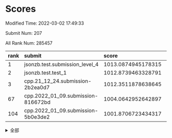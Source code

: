 # Scores

Modified Time: 2022-03-02 17:49:33

Submit Num: 207

All Rank Num: 285457

| rank |               submit               |       score        |       sigma        | pk_num |
| :--- | :--------------------------------- | :----------------- | :----------------- | :----- |
| 1    | jsonzb.test.submission_level_4     | 1013.0874945178315 | 0.8271469457035561 | 5514   |
| 2    | jsonzb.test.test_1                 | 1012.8739463328791 | 0.8153249861160822 | 5513   |
| 3    | cpp.21_12_24.submission-2b2ea0d7   | 1012.3511878638645 | 0.7716356746783966 | 5518   |
| 67   | cpp.2022_01_09.submission-816672bd | 1004.0642952642897 | 0.7191263186960599 | 5518   |
| 104  | cpp.2022_01_09.submission-5b0e3de2 | 1001.8706723434317 | 0.7044470406164799 | 5517   |


<details>
<summary>全部</summary>

| rank |                 submit                 |       score        |       sigma        | pk_num |
| :--- | :------------------------------------- | :----------------- | :----------------- | :----- |
| 1    | jsonzb.test.submission_level_4         | 1013.0874945178315 | 0.8271469457035561 | 5514   |
| 2    | jsonzb.test.test_1                     | 1012.8739463328791 | 0.8153249861160822 | 5513   |
| 3    | cpp.21_12_24.submission-2b2ea0d7       | 1012.3511878638645 | 0.7716356746783966 | 5518   |
| 4    | gobigger.level_3.submission_level_3_10 | 1011.8909477674924 | 0.7939512561364211 | 5514   |
| 5    | gobigger.level_3.submission_level_3_1  | 1011.4740156573323 | 0.7727119883622938 | 5516   |
| 6    | gobigger.level_3.submission_level_3_12 | 1011.3735885264576 | 0.8023624404579026 | 5514   |
| 7    | gobigger.level_3.submission_level_3_19 | 1011.3154722221655 | 0.7648064583419426 | 5519   |
| 8    | gobigger.level_3.submission_level_3_42 | 1011.1266692787578 | 0.751417333379242  | 5520   |
| 9    | gobigger.level_3.submission_level_3_20 | 1011.1031279854552 | 0.7763622735795856 | 5517   |
| 10   | gobigger.level_3.submission_level_3_32 | 1010.952204709567  | 0.7641529614618867 | 5516   |
| 11   | gobigger.level_3.submission_level_3_28 | 1010.8501057609606 | 0.7688041300591129 | 5514   |
| 12   | gobigger.level_3.submission_level_3_15 | 1010.8468324731386 | 0.7616892876519696 | 5513   |
| 13   | gobigger.level_3.submission_level_3_7  | 1010.821357318889  | 0.7846044894183553 | 5517   |
| 14   | gobigger.level_3.submission_level_3_38 | 1010.7505327285011 | 0.7695398389770134 | 5515   |
| 15   | gobigger.level_3.submission_level_3_44 | 1010.7433722301733 | 0.7543757540456719 | 5515   |
| 16   | gobigger.level_3.submission_level_3_25 | 1010.6634872232568 | 0.7812407668255018 | 5515   |
| 17   | gobigger.level_3.submission_level_3_8  | 1010.6118285865472 | 0.7907122932428221 | 5520   |
| 18   | gobigger.level_3.submission_level_3_35 | 1010.515499000974  | 0.7667977051112803 | 5525   |
| 19   | gobigger.level_3.submission_level_3_48 | 1010.4961739692579 | 0.7662689381633043 | 5515   |
| 20   | gobigger.level_3.submission_level_3_5  | 1010.4953418282421 | 0.7846525366280858 | 5516   |
| 21   | gobigger.level_3.submission_level_3_9  | 1010.4812361324618 | 0.7631432595375665 | 5516   |
| 22   | gobigger.level_3.submission_level_3_14 | 1010.4553109552445 | 0.7389157504547129 | 5518   |
| 23   | gobigger.level_3.submission_level_3_45 | 1010.4259463164148 | 0.7666732312903616 | 5514   |
| 24   | gobigger.level_3.submission_level_3_27 | 1010.3084859973808 | 0.7583590835445931 | 5517   |
| 25   | gobigger.level_3.submission_level_3_33 | 1010.3014743493962 | 0.7501827384399894 | 5518   |
| 26   | gobigger.level_3.submission_level_3_13 | 1010.2844601214464 | 0.7636035127852853 | 5520   |
| 27   | gobigger.level_3.submission_level_3_40 | 1010.150717738283  | 0.7813834028059387 | 5518   |
| 28   | gobigger.level_3.submission_level_3_34 | 1010.1293731950096 | 0.7563075859502593 | 5518   |
| 29   | gobigger.level_3.submission_level_3_24 | 1010.1029923567745 | 0.7375959059273662 | 5518   |
| 30   | gobigger.level_3.submission_level_3_16 | 1010.0813514130218 | 0.7387920608676448 | 5514   |
| 31   | gobigger.level_3.submission_level_3_49 | 1010.0149833881057 | 0.7502538795436926 | 5519   |
| 32   | gobigger.level_3.submission_level_3_11 | 1009.9933819755255 | 0.7585769507413753 | 5515   |
| 33   | gobigger.level_3.submission_level_3_30 | 1009.9622307852026 | 0.7702336558776208 | 5514   |
| 34   | gobigger.level_3.submission_level_3_26 | 1009.8887880156492 | 0.7530953095270064 | 5521   |
| 35   | gobigger.level_3.submission_level_3_22 | 1009.8219886567075 | 0.7634224018487121 | 5517   |
| 36   | gobigger.level_3.submission_level_3_47 | 1009.6620350567509 | 0.7327132667795921 | 5514   |
| 37   | gobigger.level_3.submission_level_3_31 | 1009.5684770256663 | 0.740620631948288  | 5511   |
| 38   | gobigger.level_3.submission_level_3_2  | 1009.4783253113968 | 0.7371900866937857 | 5520   |
| 39   | gobigger.level_3.submission_level_3_29 | 1009.43770737529   | 0.7503245949431436 | 5505   |
| 40   | gobigger.level_3.submission_level_3_37 | 1009.3334246811669 | 0.736111904104475  | 5514   |
| 41   | gobigger.level_3.submission_level_3_0  | 1009.3157086319552 | 0.7494299840087765 | 5509   |
| 42   | gobigger.level_3.submission_level_3_17 | 1009.3074135002322 | 0.7381634821792666 | 5519   |
| 43   | gobigger.level_3.submission_level_3_39 | 1009.2834085144464 | 0.7540331338585192 | 5516   |
| 44   | gobigger.level_3.submission_level_3_36 | 1009.1635931408174 | 0.7499851900893524 | 5516   |
| 45   | gobigger.level_3.submission_level_3_41 | 1009.137098745831  | 0.7426020549700019 | 5514   |
| 46   | gobigger.level_3.submission_level_3_6  | 1009.1369502416561 | 0.7281255028812404 | 5509   |
| 47   | gobigger.level_3.submission_level_3_4  | 1009.0659089766718 | 0.7641392697181478 | 5516   |
| 48   | gobigger.level_3.submission_level_3_43 | 1009.0327761693529 | 0.7436903060433145 | 5519   |
| 49   | gobigger.level_3.submission_level_3_23 | 1008.9297585166009 | 0.7649739719139594 | 5515   |
| 50   | gobigger.level_3.submission_level_3_3  | 1008.8927015601189 | 0.7456929321838001 | 5516   |
| 51   | gobigger.level_3.submission_level_3_18 | 1008.5267689195268 | 0.7594001740796343 | 5513   |
| 52   | gobigger.level_3.submission_level_3_21 | 1008.4674659595794 | 0.7581270259691937 | 5518   |
| 53   | gobigger.level_3.submission_level_3_46 | 1007.8942985952684 | 0.7449986333167344 | 5520   |
| 54   | gobigger.level_1.submission_level_1_39 | 1005.4885719947787 | 0.7268118098850606 | 5517   |
| 55   | gobigger.level_1.submission_level_1_43 | 1005.2206452599386 | 0.7213320632011635 | 5513   |
| 56   | gobigger.level_1.submission_level_1_33 | 1004.8365983343915 | 0.7054238792332314 | 5522   |
| 57   | gobigger.level_1.submission_level_1_49 | 1004.7927787495256 | 0.7268825873866566 | 5517   |
| 58   | gobigger.level_1.submission_level_1_4  | 1004.7664391746895 | 0.7119967664556566 | 5517   |
| 59   | gobigger.level_1.submission_level_1_31 | 1004.7539224859725 | 0.7214869312882227 | 5515   |
| 60   | gobigger.level_1.submission_level_1_12 | 1004.5846457876639 | 0.7219576915077967 | 5517   |
| 61   | gobigger.level_1.submission_level_1_38 | 1004.4952655304584 | 0.7237819457897938 | 5515   |
| 62   | gobigger.level_1.submission_level_1_47 | 1004.4935937834485 | 0.7114784444020925 | 5518   |
| 63   | gobigger.level_1.submission_level_1_16 | 1004.3514411702051 | 0.7174611683089465 | 5515   |
| 64   | gobigger.level_1.submission_level_1_14 | 1004.3093270817697 | 0.7243087739735972 | 5517   |
| 65   | gobigger.level_1.submission_level_1_22 | 1004.286045175965  | 0.7152406657309072 | 5512   |
| 66   | gobigger.level_1.submission_level_1_24 | 1004.1858359200468 | 0.7189132613582998 | 5516   |
| 67   | cpp.2022_01_09.submission-816672bd     | 1004.0642952642897 | 0.7191263186960599 | 5518   |
| 68   | gobigger.level_1.submission_level_1_19 | 1003.941311150562  | 0.7259989457296037 | 5514   |
| 69   | gobigger.level_1.submission_level_1_11 | 1003.7739516850545 | 0.7260440793020299 | 5515   |
| 70   | gobigger.level_1.submission_level_1_26 | 1003.762178426125  | 0.7287834630345629 | 5512   |
| 71   | gobigger.level_1.submission_level_1_7  | 1003.7467768413658 | 0.7099383370400921 | 5517   |
| 72   | gobigger.level_1.submission_level_1_28 | 1003.6998419273664 | 0.7131249939288289 | 5517   |
| 73   | gobigger.level_1.submission_level_1_10 | 1003.672290958195  | 0.716621341692876  | 5517   |
| 74   | gobigger.level_1.submission_level_1_27 | 1003.5905303130087 | 0.727048042327142  | 5515   |
| 75   | gobigger.level_1.submission_level_1_15 | 1003.4915682425936 | 0.7149459302456721 | 5516   |
| 76   | gobigger.level_1.submission_level_1_0  | 1003.4905938518605 | 0.7054460026972076 | 5520   |
| 77   | gobigger.level_1.submission_level_1_5  | 1003.4860837866499 | 0.715066691813305  | 5514   |
| 78   | gobigger.level_1.submission_level_1_8  | 1003.4738182886699 | 0.7155348264941477 | 5512   |
| 79   | gobigger.level_1.submission_level_1_46 | 1003.4341652806411 | 0.7091795268034151 | 5520   |
| 80   | gobigger.level_1.submission_level_1_37 | 1003.399691214116  | 0.713576991616124  | 5518   |
| 81   | gobigger.level_1.submission_level_1_2  | 1003.3867848551811 | 0.7206964661128604 | 5516   |
| 82   | gobigger.level_1.submission_level_1_20 | 1003.2483459063901 | 0.7148653838307755 | 5519   |
| 83   | gobigger.level_1.submission_level_1_32 | 1003.2040481461191 | 0.7151758234492037 | 5513   |
| 84   | gobigger.level_1.submission_level_1_48 | 1003.2012344972932 | 0.7158830691584751 | 5515   |
| 85   | gobigger.level_1.submission_level_1_9  | 1003.2007156652492 | 0.722596668154688  | 5512   |
| 86   | gobigger.level_1.submission_level_1_30 | 1003.1604679474893 | 0.7091524804584102 | 5517   |
| 87   | gobigger.level_1.submission_level_1_29 | 1003.0823562566776 | 0.7270453209605864 | 5517   |
| 88   | gobigger.level_1.submission_level_1_44 | 1002.9707254319164 | 0.7226298051192727 | 5513   |
| 89   | gobigger.level_1.submission_level_1_1  | 1002.912924543917  | 0.7223487526507066 | 5519   |
| 90   | gobigger.level_1.submission_level_1_6  | 1002.8845338118465 | 0.701476238778299  | 5519   |
| 91   | gobigger.level_1.submission_level_1_18 | 1002.8755392100056 | 0.7160884128543891 | 5514   |
| 92   | gobigger.level_1.submission_level_1_25 | 1002.8447310052389 | 0.7135939591997481 | 5523   |
| 93   | gobigger.level_1.submission_level_1_35 | 1002.7767424387504 | 0.7168515654100922 | 5516   |
| 94   | gobigger.level_1.submission_level_1_17 | 1002.7651185473412 | 0.724624896352057  | 5514   |
| 95   | gobigger.level_1.submission_level_1_45 | 1002.7256109395797 | 0.720045805857422  | 5517   |
| 96   | gobigger.level_1.submission_level_1_23 | 1002.5401585216579 | 0.7314159514481231 | 5520   |
| 97   | gobigger.level_1.submission_level_1_13 | 1002.3853683142751 | 0.7131543703064055 | 5516   |
| 98   | gobigger.level_1.submission_level_1_34 | 1002.3699234770877 | 0.7142762442500383 | 5511   |
| 99   | gobigger.level_1.submission_level_1_42 | 1002.3409702953392 | 0.7126877770912482 | 5517   |
| 100  | gobigger.level_1.submission_level_1_40 | 1002.2336034215513 | 0.7059084630940737 | 5519   |
| 101  | gobigger.level_1.submission_level_1_36 | 1002.2228899812922 | 0.7013570440530994 | 5514   |
| 102  | gobigger.level_1.submission_level_1_3  | 1002.1239142065963 | 0.7203460876823299 | 5515   |
| 103  | gobigger.level_1.submission_level_1_41 | 1001.9389493476784 | 0.7177945306938759 | 5518   |
| 104  | cpp.2022_01_09.submission-5b0e3de2     | 1001.8706723434317 | 0.7044470406164799 | 5517   |
| 105  | gobigger.level_1.submission_level_1_21 | 1001.41382057933   | 0.7130876847750647 | 5516   |
| 106  | gobigger.random.submission_random_39   | 997.685264559082   | 0.7049609237307174 | 5516   |
| 107  | gobigger.random.submission_random_40   | 997.2807059482888  | 0.7034479518608499 | 5523   |
| 108  | gobigger.random.submission_random_19   | 996.9514586039164  | 0.6988605014685614 | 5511   |
| 109  | gobigger.random.submission_random_13   | 996.8798976840004  | 0.7118876919051224 | 5514   |
| 110  | gobigger.random.submission_random_45   | 996.8270427370325  | 0.7080852448026228 | 5514   |
| 111  | gobigger.random.submission_random_44   | 996.7542407986112  | 0.711356891350629  | 5514   |
| 112  | gobigger.random.submission_random_11   | 996.7162169102862  | 0.7045841252352713 | 5518   |
| 113  | gobigger.random.submission_random_14   | 996.5330649629241  | 0.7131913010293786 | 5521   |
| 114  | gobigger.random.submission_random_12   | 996.5282210188228  | 0.7119854816143258 | 5517   |
| 115  | gobigger.random.submission_random_38   | 996.4818638383647  | 0.7190282702171759 | 5514   |
| 116  | gobigger.random.submission_random_24   | 996.4543457693148  | 0.7101766802242346 | 5516   |
| 117  | gobigger.random.submission_random_26   | 996.4322091730332  | 0.7129417097468349 | 5515   |
| 118  | gobigger.random.submission_random_9    | 996.3775296505712  | 0.7225226453677256 | 5516   |
| 119  | gobigger.random.submission_random_34   | 996.3499860986385  | 0.6967566660473619 | 5518   |
| 120  | gobigger.random.submission_random_33   | 996.2712527128689  | 0.7168629600731787 | 5511   |
| 121  | gobigger.random.submission_random_0    | 996.2527798533313  | 0.7162166096808409 | 5518   |
| 122  | gobigger.random.submission_random_5    | 996.2065776744028  | 0.7130884494848253 | 5514   |
| 123  | gobigger.random.submission_random_18   | 996.1329800788515  | 0.7114628956939674 | 5517   |
| 124  | gobigger.random.submission_random_22   | 996.0870488906328  | 0.7119692490886008 | 5517   |
| 125  | gobigger.random.submission_random_49   | 996.0690312711589  | 0.7241015089970008 | 5515   |
| 126  | gobigger.random.submission_random_29   | 996.0132355467194  | 0.7076554273209803 | 5514   |
| 127  | gobigger.random.submission_random_46   | 995.990008624675   | 0.7182117327360582 | 5517   |
| 128  | gobigger.random.submission_random_7    | 995.9551353297     | 0.7017200931404617 | 5511   |
| 129  | gobigger.random.submission_random_31   | 995.921540311286   | 0.7103734240268225 | 5517   |
| 130  | gobigger.random.submission_random_15   | 995.8396243852853  | 0.7134859901032418 | 5512   |
| 131  | gobigger.random.submission_random_6    | 995.8346441958031  | 0.7172051338362797 | 5519   |
| 132  | gobigger.random.submission_random_30   | 995.8167975124404  | 0.7043360305272675 | 5521   |
| 133  | gobigger.random.submission_random_17   | 995.8013755358825  | 0.7094001466586536 | 5516   |
| 134  | gobigger.random.submission_random_16   | 995.7925368307065  | 0.7075069554896634 | 5517   |
| 135  | gobigger.random.submission_random_10   | 995.7530214327572  | 0.7121941274240323 | 5510   |
| 136  | gobigger.random.submission_random_27   | 995.6993790527342  | 0.709137440354667  | 5518   |
| 137  | gobigger.random.submission_random_37   | 995.6945319163685  | 0.7080830622551696 | 5518   |
| 138  | gobigger.random.submission_random_28   | 995.6941563336864  | 0.7101629051293643 | 5511   |
| 139  | gobigger.random.submission_random_43   | 995.6199195403918  | 0.7002538185409549 | 5515   |
| 140  | gobigger.random.submission_random_25   | 995.5727589808449  | 0.70388537023943   | 5515   |
| 141  | gobigger.random.submission_random_32   | 995.4785614880221  | 0.7052892940704697 | 5520   |
| 142  | gobigger.random.submission_random_3    | 995.4760408495981  | 0.7009802160851172 | 5517   |
| 143  | gobigger.random.submission_random_21   | 995.4514755735615  | 0.7109419767414236 | 5512   |
| 144  | gobigger.random.submission_random_42   | 995.4368074324673  | 0.7036930910909815 | 5516   |
| 145  | gobigger.random.submission_random_23   | 995.3844978552477  | 0.714547452739703  | 5515   |
| 146  | gobigger.random.submission_random_8    | 995.3407117911564  | 0.7233059608898159 | 5517   |
| 147  | gobigger.random.submission_random_20   | 995.3271190254504  | 0.7150041877888732 | 5514   |
| 148  | gobigger.random.submission_random_2    | 995.2908926062045  | 0.7029261382844052 | 5521   |
| 149  | gobigger.random.submission_random_36   | 995.2378801246809  | 0.7081465122587424 | 5515   |
| 150  | gobigger.random.submission_random_47   | 995.2082457967374  | 0.7023620693377568 | 5519   |
| 151  | gobigger.random.submission_random_48   | 995.202148424315   | 0.7102228261333032 | 5519   |
| 152  | gobigger.level_2.submission_level_2_24 | 995.0135693162157  | 0.7228808635880855 | 5517   |
| 153  | gobigger.random.submission_random_1    | 994.9931959461051  | 0.7179940918702469 | 5516   |
| 154  | gobigger.random.submission_random_41   | 994.9367885107695  | 0.7155802732933592 | 5513   |
| 155  | gobigger.random.submission_random_4    | 994.8818170642845  | 0.7267209554005812 | 5518   |
| 156  | gobigger.random.submission_random_35   | 994.5900623541838  | 0.7294236831451536 | 5519   |
| 157  | gobigger.level_2.submission_level_2_8  | 993.3498855941295  | 0.731920184437351  | 5517   |
| 158  | gobigger.level_2.submission_level_2_12 | 993.2680359515499  | 0.7411826815690684 | 5511   |
| 159  | gobigger.level_2.submission_level_2_4  | 992.9582706394652  | 0.7526987200632291 | 5516   |
| 160  | gobigger.level_2.submission_level_2_25 | 992.9024543563627  | 0.7563274235944131 | 5516   |
| 161  | gobigger.level_2.submission_level_2_19 | 992.866584990182   | 0.7463898696671777 | 5517   |
| 162  | gobigger.level_2.submission_level_2_47 | 992.7729258693018  | 0.7282187693867457 | 5514   |
| 163  | gobigger.level_2.submission_level_2_21 | 992.7296210622007  | 0.737995915780675  | 5512   |
| 164  | gobigger.level_2.submission_level_2_11 | 992.712548531969   | 0.7273074423886414 | 5512   |
| 165  | gobigger.level_2.submission_level_2_2  | 992.6439030542675  | 0.722431260128753  | 5519   |
| 166  | gobigger.level_2.submission_level_2_20 | 992.4904660140406  | 0.7465393441313244 | 5518   |
| 167  | gobigger.level_2.submission_level_2_49 | 992.4596368969452  | 0.7458796216617996 | 5516   |
| 168  | gobigger.level_2.submission_level_2_10 | 992.4150801729935  | 0.7394333396909666 | 5515   |
| 169  | gobigger.level_2.submission_level_2_40 | 992.3225114484941  | 0.7483154673026059 | 5519   |
| 170  | gobigger.level_2.submission_level_2_23 | 992.3125046337022  | 0.7447964578601948 | 5519   |
| 171  | gobigger.level_2.submission_level_2_7  | 992.2714725433474  | 0.7389504207355337 | 5519   |
| 172  | gobigger.level_2.submission_level_2_38 | 992.2638053371469  | 0.7558649780566978 | 5517   |
| 173  | gobigger.level_2.submission_level_2_32 | 992.2143568645614  | 0.7622074094026321 | 5516   |
| 174  | gobigger.level_2.submission_level_2_22 | 992.1932143043915  | 0.7437432161132713 | 5517   |
| 175  | gobigger.level_2.submission_level_2_30 | 992.140674623662   | 0.7348290464825105 | 5515   |
| 176  | gobigger.level_2.submission_level_2_17 | 992.1395043129137  | 0.7605971882494817 | 5513   |
| 177  | gobigger.level_2.submission_level_2_28 | 992.1183588878445  | 0.7385507012767594 | 5515   |
| 178  | gobigger.level_2.submission_level_2_41 | 992.107384526699   | 0.7524717231714473 | 5516   |
| 179  | gobigger.level_2.submission_level_2_48 | 992.0984684446374  | 0.7287609148738429 | 5518   |
| 180  | gobigger.level_2.submission_level_2_37 | 992.0962088344421  | 0.7475244185625045 | 5516   |
| 181  | gobigger.level_2.submission_level_2_29 | 991.9754200497853  | 0.7405976981636995 | 5518   |
| 182  | gobigger.level_2.submission_level_2_27 | 991.9648783901694  | 0.7506904395270055 | 5518   |
| 183  | gobigger.level_2.submission_level_2_42 | 991.9613806733721  | 0.745794589084503  | 5520   |
| 184  | gobigger.level_2.submission_level_2_34 | 991.9301055095991  | 0.7804490444872177 | 5521   |
| 185  | gobigger.level_2.submission_level_2_15 | 991.9057601492253  | 0.7328618071116815 | 5513   |
| 186  | gobigger.level_2.submission_level_2_0  | 991.8801762663325  | 0.757051938338808  | 5520   |
| 187  | gobigger.level_2.submission_level_2_6  | 991.8341952068056  | 0.7363430004474255 | 5515   |
| 188  | gobigger.level_2.submission_level_2_18 | 991.7294369116237  | 0.7397600086998506 | 5518   |
| 189  | gobigger.level_2.submission_level_2_14 | 991.6852802240251  | 0.7503222517194664 | 5520   |
| 190  | gobigger.level_2.submission_level_2_44 | 991.6160799694302  | 0.7679785662610508 | 5512   |
| 191  | gobigger.level_2.submission_level_2_9  | 991.5005013064467  | 0.7477163859928518 | 5520   |
| 192  | gobigger.level_2.submission_level_2_35 | 991.3478103617548  | 0.7434989511494485 | 5515   |
| 193  | gobigger.level_2.submission_level_2_45 | 991.3024221325946  | 0.7614444999165996 | 5514   |
| 194  | gobigger.level_2.submission_level_2_36 | 991.2516154592996  | 0.753475986819229  | 5513   |
| 195  | gobigger.level_2.submission_level_2_46 | 991.1965416256801  | 0.7681706443477272 | 5513   |
| 196  | gobigger.level_2.submission_level_2_43 | 991.1550024434897  | 0.744589614492876  | 5517   |
| 197  | gobigger.level_2.submission_level_2_13 | 991.0789652504388  | 0.7551110752090361 | 5517   |
| 198  | gobigger.level_2.submission_level_2_33 | 991.0565650211382  | 0.7439313736977434 | 5513   |
| 199  | gobigger.level_2.submission_level_2_3  | 991.0294891310831  | 0.7478233100314028 | 5519   |
| 200  | gobigger.level_2.submission_level_2_16 | 991.0031062589195  | 0.7439134085926149 | 5514   |
| 201  | gobigger.level_2.submission_level_2_31 | 990.8555105048592  | 0.7662034200445247 | 5513   |
| 202  | gobigger.level_2.submission_level_2_39 | 990.6988799620616  | 0.75351434827421   | 5520   |
| 203  | gobigger.level_2.submission_level_2_1  | 990.6634792472082  | 0.7548139200147631 | 5514   |
| 204  | gobigger.level_2.submission_level_2_5  | 990.6101845829719  | 0.7595428711300892 | 5520   |
| 205  | gobigger.level_2.submission_level_2_26 | 990.2761355668193  | 0.7740173818635072 | 5514   |
| 206  | gobigger.none.submission_none_0        | 976.9497175979736  | 1.3456634011957618 | 5515   |
| 207  | gobigger.none.submission_none_1        | 975.3090230045331  | 1.5319519505696981 | 5514   |

</details>